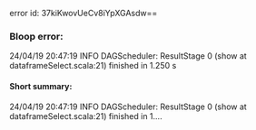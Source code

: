 error id: 37kiKwovUeCv8iYpXGAsdw==
### Bloop error:

24/04/19 20:47:19 INFO DAGScheduler: ResultStage 0 (show at dataframeSelect.scala:21) finished in 1.250 s
#### Short summary: 

24/04/19 20:47:19 INFO DAGScheduler: ResultStage 0 (show at dataframeSelect.scala:21) finished in 1....